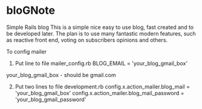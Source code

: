 # bloGNote
Simple Rails blog
This is a simple nice easy to use blog, fast created and to be developed later. The plan is to use many fantastic modern features, such as reactive front end, voting on subscribers opinions and others.




To config mailer

1. Put line to file mailer_config.rb
BLOG_EMAIL = 'your_blog_gmail_box'

your_blog_gmail_box - should be gmail.com

2. Put two lines to file development.rb
  config.x.action_mailer.blog_mail = 'your_blog_gmail_box'
  config.x.action_mailer.blog_mail_password = 'your_blog_gmail_password'

